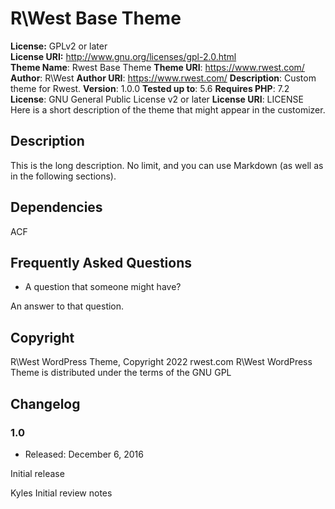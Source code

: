 # R\West Base Theme

**License:** GPLv2 or later  
**License URI:** http://www.gnu.org/licenses/gpl-2.0.html  
**Theme Name**: Rwest Base Theme
**Theme URI**: https://www.rwest.com/
**Author**: R\West
**Author URI**: https://www.rwest.com/
**Description**: Custom theme for Rwest. 
**Version**: 1.0.0
**Tested up to**: 5.6
**Requires PHP**: 7.2
**License**: GNU General Public License v2 or later
**License URI**: LICENSE
Here is a short description of the theme that might appear in the customizer.

## Description

This is the long description.  No limit, and you can use Markdown (as well as in the following sections).

## Dependencies
ACF

## Frequently Asked Questions

* A question that someone might have?
 
An answer to that question.


## Copyright

R\West WordPress Theme, Copyright 2022 rwest.com
R\West WordPress Theme is distributed under the terms of the GNU GPL

## Changelog

### 1.0
* Released: December 6, 2016

Initial release

Kyles Initial review notes

